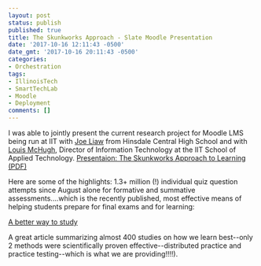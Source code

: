 ```yaml
---
layout: post
status: publish
published: true
title: The Skunkworks Approach - Slate Moodle Presentation 
date: '2017-10-16 12:11:43 -0500'
date_gmt: '2017-10-16 20:11:43 -0500'
categories:
- Orchestration
tags:
- IllinoisTech
- SmartTechLab
- Moodle
- Deployment
comments: []
---
```

I was able to jointly present the current research project for Moodle LMS being run at IIT with [Joe Liaw](https://www.linkedin.com/in/joseph-liaw-19a9914 "Joe Liaw") from Hinsdale Central High School and with [Louis McHugh](https://appliedtech.iit.edu/people/louis-mchugh-iv "Louis Mchugh"), Director of Information Technology at the IIT School of Applied Technology.  [Presentaion: The Skunkworks Approach to Learning (PDF)](/assets/2017/10/The-Skunkworks-Approach-Slate-2017.pdf "The Skunkworks Approach to Learning")

Here are some of the highlights: 1.3+ million (!) individual quiz question attempts since August alone for formative and summative assessments....which is the recently published, most effective means of helping students prepare for final exams and for learning:
 
[A better way to study](https://ww2.kqed.org/mindshift/2017/11/22/a-better-way-to-study-through-self-testing-and-distributed-practice/ "A better way to study") 
 
A great article summarizing almost 400 studies on how we learn best--only 2 methods were scientifically proven effective--distributed practice and practice testing--which is what we are providing!!!!).
